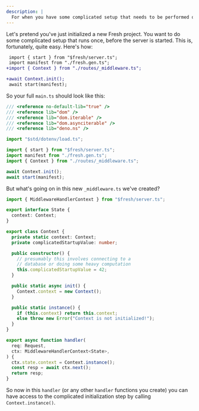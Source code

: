 ```yaml
---
description: |
  For when you have some complicated setup that needs to be performed once.
---
```


Let's pretend you've just initialized a new Fresh project. You want to do some
complicated setup that runs once, before the server is started. This is,
fortunately, quite easy. Here's how:

```diff
 import { start } from "$fresh/server.ts";
 import manifest from "./fresh.gen.ts";
+import { Context } from "./routes/_middleware.ts";

+await Context.init();
 await start(manifest);
```

So your full `main.ts` should look like this:

```ts
/// <reference no-default-lib="true" />
/// <reference lib="dom" />
/// <reference lib="dom.iterable" />
/// <reference lib="dom.asynciterable" />
/// <reference lib="deno.ns" />

import "$std/dotenv/load.ts";

import { start } from "$fresh/server.ts";
import manifest from "./fresh.gen.ts";
import { Context } from "./routes/_middleware.ts";

await Context.init();
await start(manifest);
```

But what's going on in this new `_middleware.ts` we've created?

```ts
import { MiddlewareHandlerContext } from "$fresh/server.ts";

export interface State {
  context: Context;
}

export class Context {
  private static context: Context;
  private complicatedStartupValue: number;

  public constructor() {
    // presumably this involves connecting to a
    // database or doing some heavy computation
    this.complicatedStartupValue = 42;
  }

  public static async init() {
    Context.context = new Context();
  }

  public static instance() {
    if (this.context) return this.context;
    else throw new Error("Context is not initialized!");
  }
}

export async function handler(
  req: Request,
  ctx: MiddlewareHandlerContext<State>,
) {
  ctx.state.context = Context.instance();
  const resp = await ctx.next();
  return resp;
}
```

So now in this `handler` (or any other `handler` functions you create) you can
have access to the complicated initialization step by calling
`Context.instance()`.
